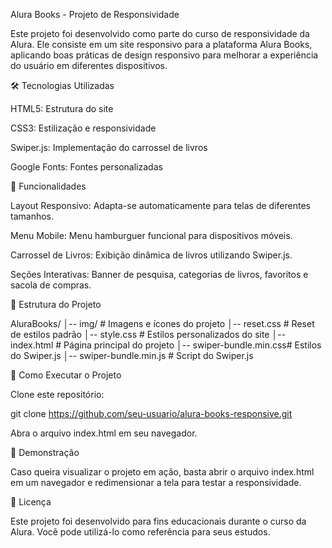 Alura Books - Projeto de Responsividade

Este projeto foi desenvolvido como parte do curso de responsividade da Alura. Ele consiste em um site responsivo para a plataforma Alura Books, aplicando boas práticas de design responsivo para melhorar a experiência do usuário em diferentes dispositivos.

🛠 Tecnologias Utilizadas

HTML5: Estrutura do site

CSS3: Estilização e responsividade

Swiper.js: Implementação do carrossel de livros

Google Fonts: Fontes personalizadas

📌 Funcionalidades

Layout Responsivo: Adapta-se automaticamente para telas de diferentes tamanhos.

Menu Mobile: Menu hamburguer funcional para dispositivos móveis.

Carrossel de Livros: Exibição dinâmica de livros utilizando Swiper.js.

Seções Interativas: Banner de pesquisa, categorias de livros, favoritos e sacola de compras.

📂 Estrutura do Projeto

AluraBooks/
│-- img/                 # Imagens e ícones do projeto
│-- reset.css            # Reset de estilos padrão
│-- style.css            # Estilos personalizados do site
│-- index.html           # Página principal do projeto
│-- swiper-bundle.min.css# Estilos do Swiper.js
│-- swiper-bundle.min.js # Script do Swiper.js

🚀 Como Executar o Projeto

Clone este repositório:

git clone https://github.com/seu-usuario/alura-books-responsive.git

Abra o arquivo index.html em seu navegador.

📱 Demonstração

Caso queira visualizar o projeto em ação, basta abrir o arquivo index.html em um navegador e redimensionar a tela para testar a responsividade.

📄 Licença

Este projeto foi desenvolvido para fins educacionais durante o curso da Alura. Você pode utilizá-lo como referência para seus estudos.
